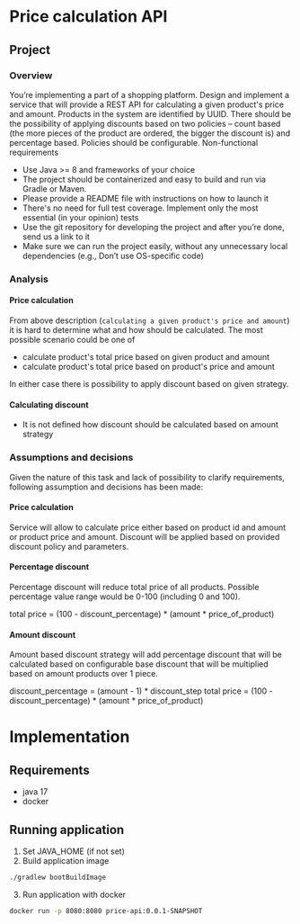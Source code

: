 # Price calculation API

## Project

### Overview
You’re implementing a part of a shopping platform. Design and implement a service that will provide a REST API for calculating a given product's price and amount. Products in the system are identified by UUID. There should be the possibility of applying discounts based on two policies – count based (the more pieces of the product are ordered, the bigger the discount is) and percentage based. Policies should be configurable. Non-functional requirements

- Use Java >= 8 and frameworks of your choice
- The project should be containerized and easy to build and run via Gradle or Maven.
- Please provide a README file with instructions on how to launch it
- There's no need for full test coverage. Implement only the most essential (in your opinion) tests
- Use the git repository for developing the project and after you’re done, send us a link to it
- Make sure we can run the project easily, without any unnecessary local dependencies (e.g., Don’t use OS-specific code)

### Analysis
#### Price calculation
From above description (`calculating a given product's price and amount`) it is hard to determine what and how should be calculated. The most possible scenario could be one of
- calculate product's total price based on given product and amount
- calculate product's total price based on product's price and amount

In either case there is possibility to apply discount based on given strategy.

#### Calculating discount
- It is not defined how discount should be calculated based on amount strategy

### Assumptions and decisions
Given the nature of this task and lack of possibility to clarify requirements, following assumption and decisions  has been made:

#### Price calculation

Service will allow to calculate price either based on product id and amount or product price and amount.
Discount will be applied based on provided discount policy and parameters.

#### Percentage discount
Percentage discount will reduce total price of all products. Possible percentage value range would be 0-100 (including 0 and 100).

total price = (100 - discount_percentage) * (amount * price_of_product)

#### Amount discount
Amount based discount strategy will add percentage discount that will be calculated based on configurable base discount that will be multiplied based on amount products over 1 piece.

discount_percentage = (amount - 1) * discount_step
total price = (100 - discount_percentage) * (amount * price_of_product)

# Implementation

## Requirements

- java 17
- docker

## Running application

1. Set JAVA_HOME (if not set)
2. Build application image

```bash
./gradlew bootBuildImage
```

3. Run application with docker

```bash
docker run -p 8080:8080 price-api:0.0.1-SNAPSHOT
```

